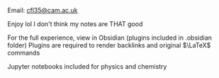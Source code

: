 Email: cfl35@cam.ac.uk

Enjoy lol I don't think my notes are THAT good

For the full experience, view in Obsidian (plugins included in .obsidian folder)
Plugins are required to render backlinks and original $\LaTeX$ commands

Jupyter notebooks included for physics and chemistry
